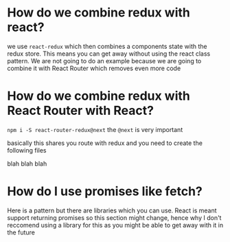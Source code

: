 # How do we combine redux with react?

we use `react-redux` which then combines a components state with the redux store. This means you can get away without using the react class pattern. We are not going to do an example because we are going to combine it with React Router which removes even more code

# How do we combine redux with React Router with React?

`npm i -S react-router-redux@next` the `@next` is very important

basically this shares you route with redux and you need to create the following files

blah blah blah

# How do I use promises like fetch?

Here is a pattern but there are libraries which you can use. React is meant support returning promises so this section might change, hence why I don't reccomend using a library for this as you might be able to get away with it in the future

